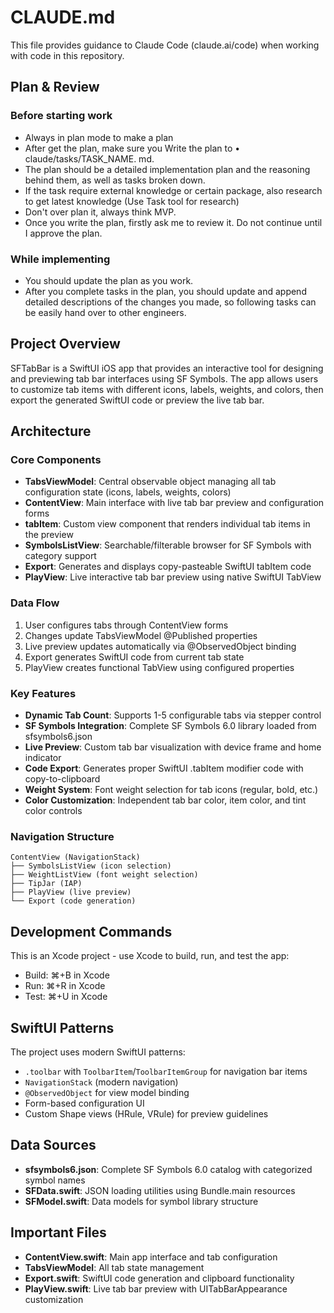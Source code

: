 # CLAUDE.md

This file provides guidance to Claude Code (claude.ai/code) when working with code in this repository.

## Plan & Review
### Before starting work
- Always in plan mode to make a plan
- After get the plan, make sure you Write the plan to • claude/tasks/TASK_NAME. md.
- The plan should be a detailed implementation plan and the reasoning behind them, as well as tasks broken down.
- If the task require external knowledge or certain package, also research to get latest knowledge (Use Task tool for research)
- Don't over plan it, always think MVP.
- Once you write the plan, firstly ask me to review it. Do not continue until I approve the plan.
### While implementing
- You should update the plan as you work.
- After you complete tasks in the plan, you should update and append detailed descriptions of the changes you made, so following tasks can be easily hand over to other engineers.

## Project Overview

SFTabBar is a SwiftUI iOS app that provides an interactive tool for designing and previewing tab bar interfaces using SF Symbols. The app allows users to customize tab items with different icons, labels, weights, and colors, then export the generated SwiftUI code or preview the live tab bar.

## Architecture

### Core Components

- **TabsViewModel**: Central observable object managing all tab configuration state (icons, labels, weights, colors)
- **ContentView**: Main interface with live tab bar preview and configuration forms
- **tabItem**: Custom view component that renders individual tab items in the preview
- **SymbolsListView**: Searchable/filterable browser for SF Symbols with category support
- **Export**: Generates and displays copy-pasteable SwiftUI tabItem code
- **PlayView**: Live interactive tab bar preview using native SwiftUI TabView

### Data Flow

1. User configures tabs through ContentView forms
2. Changes update TabsViewModel @Published properties  
3. Live preview updates automatically via @ObservedObject binding
4. Export generates SwiftUI code from current tab state
5. PlayView creates functional TabView using configured properties

### Key Features

- **Dynamic Tab Count**: Supports 1-5 configurable tabs via stepper control
- **SF Symbols Integration**: Complete SF Symbols 6.0 library loaded from sfsymbols6.json
- **Live Preview**: Custom tab bar visualization with device frame and home indicator
- **Code Export**: Generates proper SwiftUI .tabItem modifier code with copy-to-clipboard
- **Weight System**: Font weight selection for tab icons (regular, bold, etc.)
- **Color Customization**: Independent tab bar color, item color, and tint color controls

### Navigation Structure

```
ContentView (NavigationStack)
├── SymbolsListView (icon selection)
├── WeightListView (font weight selection)  
├── TipJar (IAP)
├── PlayView (live preview)
└── Export (code generation)
```

## Development Commands

This is an Xcode project - use Xcode to build, run, and test the app:

- Build: ⌘+B in Xcode
- Run: ⌘+R in Xcode  
- Test: ⌘+U in Xcode

## SwiftUI Patterns

The project uses modern SwiftUI patterns:
- `.toolbar` with `ToolbarItem`/`ToolbarItemGroup` for navigation bar items
- `NavigationStack` (modern navigation)
- `@ObservedObject` for view model binding
- Form-based configuration UI
- Custom Shape views (HRule, VRule) for preview guidelines

## Data Sources

- **sfsymbols6.json**: Complete SF Symbols 6.0 catalog with categorized symbol names
- **SFData.swift**: JSON loading utilities using Bundle.main resources
- **SFModel.swift**: Data models for symbol library structure

## Important Files

- **ContentView.swift**: Main app interface and tab configuration
- **TabsViewModel**: All tab state management  
- **Export.swift**: SwiftUI code generation and clipboard functionality
- **PlayView.swift**: Live tab bar preview with UITabBarAppearance customization